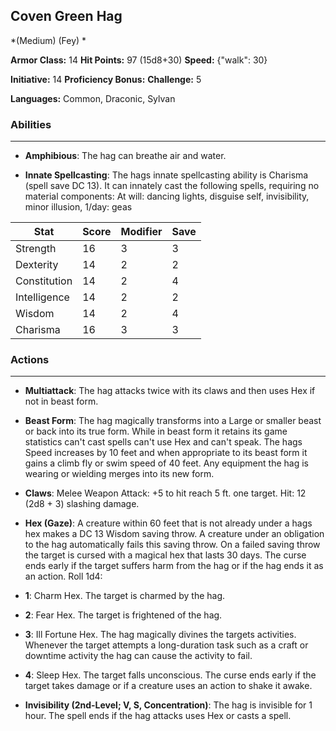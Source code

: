 ## Coven Green Hag
*(Medium) (Fey) *

**Armor Class:** 14
**Hit Points:** 97 (15d8+30)
**Speed:** {"walk": 30}

**Initiative:** 14
**Proficiency Bonus:**
**Challenge:** 5

**Languages:** Common, Draconic, Sylvan

### Abilities
 --- 
- **Amphibious**: The hag can breathe air and water.

- **Innate Spellcasting**: The hags innate spellcasting ability is Charisma (spell save DC 13). It can innately cast the following spells, requiring no material components: At will: dancing lights, disguise self, invisibility, minor illusion, 1/day: geas



| Stat | Score | Modifier | Save |
| ---- | ---- | ---- | ---- |
| Strength | 16 | 3 | 3 |
| Dexterity | 14 | 2 | 2 |
| Constitution | 14 | 2 | 4 |
| Intelligence | 14 | 2 | 2 |
| Wisdom | 14 | 2 | 4 |
| Charisma | 16 | 3 | 3 |

### Actions
 --- 
- **Multiattack**: The hag attacks twice with its claws and then uses Hex if not in beast form.

- **Beast Form**: The hag magically transforms into a Large or smaller beast or back into its true form. While in beast form  it retains its game statistics can't cast spells can't use Hex  and can't speak. The hags Speed increases by 10 feet  and when appropriate to its beast form it gains a climb  fly  or swim speed of 40 feet. Any equipment the hag is wearing or wielding merges into its new form.

- **Claws**: Melee Weapon Attack: +5 to hit  reach 5 ft.  one target. Hit: 12 (2d8 + 3) slashing damage.

- **Hex (Gaze)**: A creature within 60 feet that is not already under a hags hex makes a DC 13 Wisdom saving throw. A creature under an obligation to the hag automatically fails this saving throw. On a failed saving throw  the target is cursed with a magical hex that lasts 30 days. The curse ends early if the target suffers harm from the hag or if the hag ends it as an action. Roll 1d4:

- **1**: Charm Hex. The target is charmed by the hag.

- **2**: Fear Hex. The target is frightened of the hag.

- **3**: Ill Fortune Hex. The hag magically divines the targets activities. Whenever the target attempts a long-duration task such as a craft or downtime activity  the hag can cause the activity to fail.

- **4**: Sleep Hex. The target falls unconscious. The curse ends early if the target takes damage or if a creature uses an action to shake it awake.

- **Invisibility (2nd-Level; V, S, Concentration)**: The hag is invisible for 1 hour. The spell ends if the hag attacks  uses Hex  or casts a spell.

